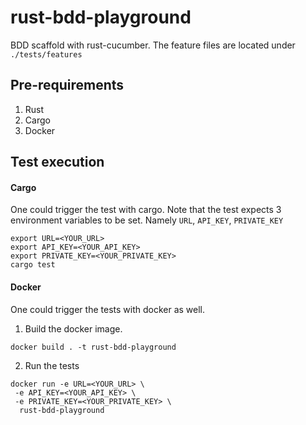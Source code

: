 # rust-bdd-playground

BDD scaffold with rust-cucumber. The feature files are located under `./tests/features`

## Pre-requirements
1. Rust
2. Cargo
3. Docker

## Test execution

#### Cargo
One could trigger the test with cargo. Note that the test expects 3 environment variables to be set. Namely `URL`, `API_KEY`, `PRIVATE_KEY`
```
export URL=<YOUR_URL>
export API_KEY=<YOUR_API_KEY>
export PRIVATE_KEY=<YOUR_PRIVATE_KEY>
cargo test
```

#### Docker
One could trigger the tests with docker as well. 

1. Build the docker image.
```
docker build . -t rust-bdd-playground
```

2. Run the tests
```
docker run -e URL=<YOUR_URL> \
 -e API_KEY=<YOUR_API_KEY> \ 
 -e PRIVATE_KEY=<YOUR_PRIVATE_KEY> \
  rust-bdd-playground
```
